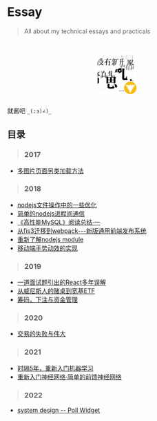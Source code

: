# Essay
> All about my technical essays and practicals
<h1 align="center">
<img src="https://github.com/wanghsinche/essay/raw/master/webwxgeticon.jpg" width=100>
</h1>

就酱吧 `_(:з)∠)_ `

## **目录**
> ### 2017
- [多图片页面另类加载方法](2017/%E5%A4%9A%E5%9B%BE%E7%89%87%E9%A1%B5%E9%9D%A2%E5%8F%A6%E7%B1%BB%E5%8A%A0%E8%BD%BD%E6%96%B9%E6%B3%95.md)

> ### 2018
- [nodejs文件操作中的一些优化](https://github.com/wanghsinche/essay/blob/master/2018/nodejs%E6%96%87%E4%BB%B6%E6%93%8D%E4%BD%9C%E4%B8%AD%E7%9A%84%E4%B8%80%E4%BA%9B%E4%BC%98%E5%8C%96.md)
- [简单的nodejs进程间通信](https://github.com/wanghsinche/essay/blob/master/2018/%E7%AE%80%E5%8D%95%E7%9A%84nodejs%E8%BF%9B%E7%A8%8B%E9%97%B4%E9%80%9A%E4%BF%A1.md)
- [《高性能MySQL》阅读总结·一](https://github.com/wanghsinche/essay/blob/master/2018/%E3%80%8A%E9%AB%98%E6%80%A7%E8%83%BDMySQL%E3%80%8B%E9%98%85%E8%AF%BB%E6%80%BB%E7%BB%93%C2%B7%E4%B8%80.md)
- [从fis3迁移到webpack---新版通用前端发布系统](https://github.com/wanghsinche/essay/blob/master/2018/%E4%BB%8Efis3%E8%BF%81%E7%A7%BB%E5%88%B0webpack---%E6%96%B0%E7%89%88%E9%80%9A%E7%94%A8%E5%89%8D%E7%AB%AF%E5%8F%91%E5%B8%83%E7%B3%BB%E7%BB%9F.md)
- [重新了解nodejs module](https://github.com/wanghsinche/essay/blob/master/2018/%E9%87%8D%E6%96%B0%E4%BA%86%E8%A7%A3nodejs%20module.md)
- [移动端手势动效的实现](https://github.com/wanghsinche/essay/blob/master/2018/%E7%A7%BB%E5%8A%A8%E7%AB%AF%E6%89%8B%E5%8A%BF%E5%8A%A8%E6%95%88%E7%9A%84%E5%AE%9E%E7%8E%B0.md)

> ### 2019
- [一道面试题引出的React多年误解](https://github.com/wanghsinche/essay/blob/master/2019/%E4%B8%80%E9%81%93%E9%9D%A2%E8%AF%95%E9%A2%98%E5%BC%95%E5%87%BA%E7%9A%84%E5%A4%9A%E5%B9%B4%E8%AF%AF%E8%A7%A3.md)
- [从威尼斯人的赌桌到宽基ETF](https://github.com/wanghsinche/essay/blob/master/2019/%E4%BB%8E%E5%A8%81%E5%B0%BC%E6%96%AF%E4%BA%BA%E7%9A%84%E8%B5%8C%E6%A1%8C%E5%88%B0%E5%AE%BD%E5%9F%BAETF.md)
- [筹码，下注与资金管理](https://github.com/wanghsinche/essay/blob/master/2019/%E7%AD%B9%E7%A0%81%EF%BC%8C%E4%B8%8B%E6%B3%A8%E4%B8%8E%E8%B5%84%E9%87%91%E7%AE%A1%E7%90%86.md)

> ### 2020
- [交易的失败与伟大](https://github.com/wanghsinche/essay/blob/master/2020/%E4%BA%A4%E6%98%93%E7%9A%84%E5%A4%B1%E8%B4%A5%E4%B8%8E%E4%BC%9F%E5%A4%A7.md)

> ### 2021
- [时隔5年，重新入门机器学习](https://github.com/wanghsinche/essay/blob/master/2021/%E6%97%B6%E9%9A%945%E5%B9%B4%E9%87%8D%E6%96%B0%E5%85%A5%E9%97%A8%E6%9C%BA%E5%99%A8%E5%AD%A6%E4%B9%A0.md)
- [重新入门神经网络·简单的前馈神经网络](https://github.com/wanghsinche/essay/blob/master/2021/%E9%87%8D%E6%96%B0%E5%85%A5%E9%97%A8%E7%A5%9E%E7%BB%8F%E7%BD%91%E7%BB%9C%C2%B7%E7%AE%80%E5%8D%95%E7%9A%84%E5%89%8D%E9%A6%88%E7%A5%9E%E7%BB%8F%E7%BD%91%E7%BB%9C.md)

> ### 2022
- [system design -- Poll Widget](https://github.com/wanghsinche/essay/blob/master/2022/system-design/to-design-the-poll-widget.md)
